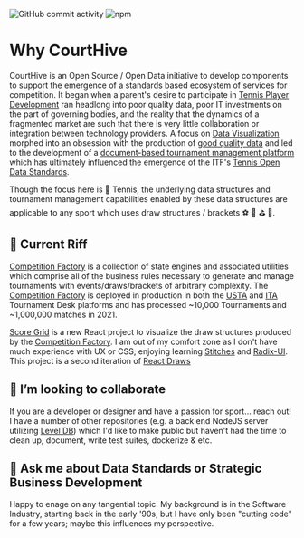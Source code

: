 
<!--
![Follow](https://img.shields.io/twitter/follow/courthive?color=%231DA1F2&logo=Twitter&style=flat-square)
-->

![GitHub commit activity](https://img.shields.io/github/commit-activity/m/CourtHive/tods-competition-factory)
![npm](https://img.shields.io/npm/dm/tods-competition-factory)


# Why CourtHive

CourtHive is an Open Source / Open Data initiative to develop components to support the emergence of a standards based ecosystem of services for competition.  It began when a parent's desire to participate in [Tennis Player Development](https://medium.com/the-tennis-notebook/how-to-chart-a-match-cb52ab9f62e5) ran headlong into poor quality data, poor IT investments on the part of governing bodies, and the reality that the dynamics of a fragmented market are such that there is very little collaboration or integration between technology providers.  A focus on [Data Visualization](http://tennisvisuals.com/) morphed into an obsession with the production of [good quality data](https://courthive.medium.com/toss-tennis-open-software-standards-846cf7276962) and led to the development of a [document-based tournament management platform](https://courthive.com/tmx) which has ultimately influenced the emergence of the ITF's [Tennis Open Data Standards](https://itftennis.atlassian.net/wiki/spaces/TODS/overview).

Though the focus here is 🎾 Tennis, the underlying data structures and tournament management capabilities enabled by these data structures are applicable to any sport which uses draw structures / brackets ⚽ 🏀 ⛳ 🏅.


## 🎸 Current Riff

[Competition Factory](https://courthive.github.io/tods-competition-factory/) is a collection of state engines and associated utilities which comprise all of the business rules necessary to generate and manage tournaments with events/draws/brackets of arbitrary complexity.  The [Competition Factory](https://courthive.github.io/tods-competition-factory/) is deployed in production in both the [USTA](https://tournamentdesk.usta.com/) and [ITA](https://tournamentdesk.wearecollegetennis.com/login) Tournament Desk platforms and has processed ~10,000 Tournaments and ~1,000,000 matches in 2021.

[Score Grid](https://courthive.github.io/tods-score-grid/) is a new React project to visualize the draw structures produced by the [Competition Factory](https://courthive.github.io/tods-competition-factory/). I am out of my comfort zone as I don't have much experience with UX or CSS; enjoying learning [Stitches](https://stitches.dev/) and [Radix-UI](https://www.radix-ui.com/). This project is a second iteration of [React Draws](https://courthive.github.io/tods-react-draws/example)

## 👯 I’m looking to collaborate

If you are a developer or designer and have a passion for sport... reach out! I have a number of other repositories (e.g. a back end NodeJS server utilizing [Level DB](https://github.com/google/leveldb)) which I'd like to make public but haven't had the time to clean up, document, write test suites, dockerize & etc.

## 💬 Ask me about Data Standards or Strategic Business Development

Happy to enage on any tangential topic.  My background is in the Software Industry, starting back in the early '90s, but I have only been "cutting code" for a few years; maybe this influences my perspective.

